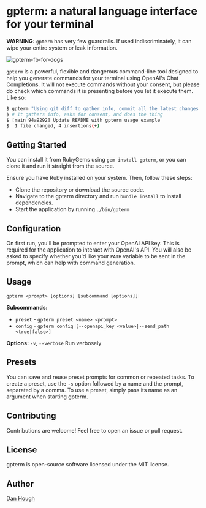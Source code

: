 # gpterm: a natural language interface for your terminal

**WARNING:** `gpterm` has very few guardrails. If used indiscriminately, it can wipe your entire system or leak information.

![gpterm-fb-for-dogs](https://github.com/basicallydan/gpterm/assets/516325/7a5bed4f-6f41-4d0a-85d9-79fb071c1aaf)

`gpterm` is a powerful, flexible and dangerous command-line tool designed to help you generate commands for your terminal using OpenAI's Chat Completions. It will not execute commands without your consent, but please do check which commands it is presenting before you let it execute them. Like so:

```bash
$ gpterm "Using git diff to gather info, commit all the latest changes with a descriptive commit message, then push the changes"
$ # It gathers info, asks for consent, and does the thing
$ [main 94a9292] Update README with gpterm usage example
$  1 file changed, 4 insertions(+)
```

## Getting Started

You can install it from RubyGems using `gem install gpterm`, or you can clone it and run it straight from the source.

Ensure you have Ruby installed on your system. Then, follow these steps:

- Clone the repository or download the source code.
- Navigate to the gpterm directory and run `bundle install` to install dependencies.
- Start the application by running `./bin/gpterm`

## Configuration

On first run, you'll be prompted to enter your OpenAI API key. This is required for the application to interact with OpenAI's API. You will also be asked to specify whether you'd like your `PATH` variable to be sent in the prompt, which can help with command generation.

## Usage

`gpterm <prompt> [options] [subcommand [options]]`

**Subcommands:**

- `preset` - `gpterm preset <name> <prompt>`
- `config` - `gpterm config [--openapi_key <value>|--send_path <true|false>]`

**Options:**
`-v`, `--verbose` Run verbosely

## Presets

You can save and reuse preset prompts for common or repeated tasks. To create a preset, use the `-s` option followed by a name and the prompt, separated by a comma.
To use a preset, simply pass its name as an argument when starting gpterm.

## Contributing

Contributions are welcome! Feel free to open an issue or pull request.

## License

gpterm is open-source software licensed under the MIT license.

## Author

[Dan Hough](https://danhough.com)
